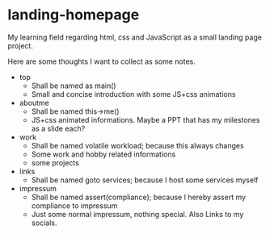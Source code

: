 # landing-homepage
My learning field regarding html, css and JavaScript as a small landing page project.

Here are some thoughts I want to collect as some notes.

- top
  - Shall be named as main()
  - Small and concise introduction with some JS+css animations
- aboutme
  - Shall be named this->me()
  - JS+css animated informations. Maybe a PPT that has my milestones as a slide each?
- work
  - Shall be named volatile workload; because this always changes
  - Some work and hobby related informations
  - some projects
- links
  - Shall be named goto services; because I host some services myself
- impressum
  - Shall be named assert(compliance); because I hereby assert my compliance to impressum
  - Just some normal impressum, nothing special. Also Links to my socials.
